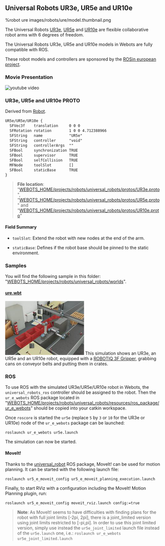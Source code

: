 ## Universal Robots UR3e, UR5e and UR10e

%robot ure images/robots/ure/model.thumbnail.png

The Universal Robots [UR3e](https://www.universal-robots.com/products/ur3-robot/), [UR5e](https://www.universal-robots.com/products/ur5-robot/) and [UR10e](https://www.universal-robots.com/products/ur10-robot/) are flexible collaborative robot arms with 6 degrees of freedom.

The Universal Robots UR3e, UR5e and UR10e models in Webots are fully compatible with ROS.

These robot models and controllers are sponsored by the [ROSin european project](http://rosin-project.eu/ftp/cross-platform-ros-simulation-for-mobile-manipulators).

### Movie Presentation

![youtube video](https://www.youtube.com/watch?v=WIY9ebqSXUc)

### UR3e, UR5e and UR10e PROTO

Derived from [Robot](../reference/robot.md).

```
UR5e/UR5e/UR10e {
  SFVec3f    translation     0 0 0
  SFRotation rotation        1 0 0 4.712388966
  SFString   name            "UR5e"
  SFString   controller      "void"
  SFString   controllerArgs  ""
  SFBool     synchronization TRUE
  SFBool     supervisor      TRUE
  SFBool     selfCollision   TRUE
  MFNode     toolSlot        []
  SFBool     staticBase      TRUE
}
```

> **File location**: "[WEBOTS\_HOME/projects/robots/universal\_robots/protos/UR3e.proto](https://github.com/cyberbotics/webots/tree/master/projects/robots/universal_robots/protos/UR3e.proto)", "[WEBOTS\_HOME/projects/robots/universal\_robots/protos/UR5e.proto](https://github.com/cyberbotics/webots/tree/master/projects/robots/universal_robots/protos/UR5e.proto)" and "[WEBOTS\_HOME/projects/robots/universal\_robots/protos/UR10e.proto](https://github.com/cyberbotics/webots/tree/master/projects/robots/universal_robots/protos/UR10e.proto)"

#### Field Summary

- `toolSlot`: Extend the robot with new nodes at the end of the arm.

- `staticBase`: Defines if the robot base should be pinned to the static environment.

### Samples

You will find the following sample in this folder: "[WEBOTS\_HOME/projects/robots/universal\_robots/worlds](https://github.com/cyberbotics/webots/tree/master/projects/robots/universal_robots/worlds)".

#### [ure.wbt](https://github.com/cyberbotics/webots/tree/master/projects/robots/universal_robots/worlds/ure.wbt)

![ure.wbt.png](images/robots/ure/ure.wbt.thumbnail.jpg) This simulation shows an UR3e, an UR5e and an UR10e robot, equipped with a [ROBOTIQ 3F Gripper](gripper-actuators.md#robotiq-3f-gripper), grabbing cans on conveyor belts and putting them in crates.

### ROS

To use ROS with the simulated UR3e/UR5e/UR10e robot in Webots, the `universal_robots_ros` controller should be assigned to the robot.
Then the `ur_e_webots` ROS package located in "[WEBOTS\_HOME/projects/robots/universal\_robots/resources/ros\_package/ur\_e\_webots](https://github.com/cyberbotics/webots/tree/master/projects/robots/universal_robots/resources/ros_package/ur_e_webots)" should be copied into your catkin workspace.

Once `roscore` is started the `ur5e` (replace `5` by `3` or `10` for the UR3e or UR10e) node of the `ur_e_webots` package can be launched:
```
roslaunch ur_e_webots ur5e.launch
```

The simulation can now be started.

#### MoveIt!

Thanks to the [universal\_robot](http://wiki.ros.org/universal_robot) ROS package, MoveIt! can be used for motion planning. It can be started with the following launch file:
```
roslaunch ur5_e_moveit_config ur5_e_moveit_planning_execution.launch
```
Finally, to start RViz with a configuration including the MoveIt! Motion Planning plugin, run:
```
roslaunch ur5_e_moveit_config moveit_rviz.launch config:=true
```

> **Note**: As MoveIt! seems to have difficulties with finding plans for the robot with full joint limits [-2pi, 2pi], there is a joint_limited version using joint limits restricted to [-pi,pi]. In order to use this joint limited version, simply use instead the `ur5e_joint_limited` launch file instead of the `ur5e.launch` one, i.e.: `roslaunch ur_e_webots ur5e_joint_limited.launch`
